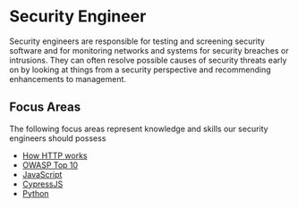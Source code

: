 # Security Engineer
Security engineers are responsible for testing and screening security software and for monitoring networks and systems for security breaches or intrusions. They can often resolve possible causes of security threats early on by looking at things from a security perspective and recommending enhancements to management.

## Focus Areas
The following focus areas represent knowledge and skills our security engineers should possess

- [How HTTP works](https://developer.mozilla.org/en-US/docs/Web/HTTP/Overview)
- [OWASP Top 10](https://owasp.org/www-project-top-ten/)
- [JavaScript](https://javascript.info/)
- [CypressJS](https://www.cypress.io/)
- [Python](https://www.python.org/)

